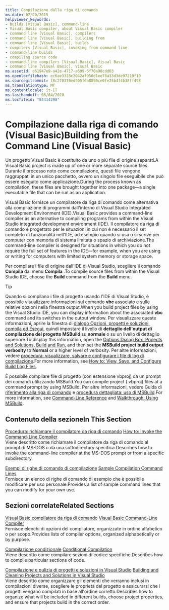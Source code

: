 ```yaml
---
title: Compilazione dalla riga di comando
ms.date: 07/20/2015
helpviewer_keywords:
- builds [Visual Basic], command-line
- Visual Basic compiler, about Visual Basic compiler
- command line [Visual Basic], compilers
- command line [Visual Basic], building from
- command line [Visual Basic], builds
- compilers [Visual Basic], invoking from command line
- command-line builds
- compiling source code
- command-line compilers [Visual Basic], Visual Basic
- command line [Visual Basic], Visual Basic
ms.assetid: e61947e9-a42e-4717-a699-5f70a98cdd03
ms.openlocfilehash: ec6ae3328c2042af950d1ee78a33d3de97219f10
ms.sourcegitcommit: f8c270376ed905f6a8896ce0fe25b4f4b38ff498
ms.translationtype: MT
ms.contentlocale: it-IT
ms.lasthandoff: 06/04/2020
ms.locfileid: "84414298"
---
```

# <a name="building-from-the-command-line-visual-basic"></a><span data-ttu-id="fbe70-102">Compilazione dalla riga di comando (Visual Basic)</span><span class="sxs-lookup"><span data-stu-id="fbe70-102">Building from the Command Line (Visual Basic)</span></span>

<span data-ttu-id="fbe70-103">Un progetto Visual Basic è costituito da uno o più file di origine separati.</span><span class="sxs-lookup"><span data-stu-id="fbe70-103">A Visual Basic project is made up of one or more separate source files.</span></span> <span data-ttu-id="fbe70-104">Durante il processo noto come compilazione, questi file vengono raggruppati in un unico pacchetto, ovvero un singolo file eseguibile che può essere eseguito come applicazione.</span><span class="sxs-lookup"><span data-stu-id="fbe70-104">During the process known as compilation, these files are brought together into one package—a single executable file that can be run as an application.</span></span>

<span data-ttu-id="fbe70-105">Visual Basic fornisce un compilatore da riga di comando come alternativa alla compilazione di programmi dall'interno di Visual Studio Integrated Development Environment (IDE).</span><span class="sxs-lookup"><span data-stu-id="fbe70-105">Visual Basic provides a command-line compiler as an alternative to compiling programs from within the Visual Studio integrated development environment (IDE).</span></span> <span data-ttu-id="fbe70-106">Il compilatore da riga di comando è progettato per le situazioni in cui non è necessario il set completo di funzionalità nell'IDE, ad esempio quando si usa o si scrive per computer con memoria di sistema limitata o spazio di archiviazione.</span><span class="sxs-lookup"><span data-stu-id="fbe70-106">The command-line compiler is designed for situations in which you do not require the full set of features in the IDE—for example, when you are using or writing for computers with limited system memory or storage space.</span></span>

<span data-ttu-id="fbe70-107">Per compilare i file di origine dall'IDE di Visual Studio, scegliere il comando **Compila** dal menu **Compila** .</span><span class="sxs-lookup"><span data-stu-id="fbe70-107">To compile source files from within the Visual Studio IDE, choose the **Build** command from the **Build** menu.</span></span>

> [!TIP]
> <span data-ttu-id="fbe70-108">Quando si compilano i file di progetto usando l'IDE di Visual Studio, è possibile visualizzare informazioni sul comando **vbc** associato e sulle relative opzioni nella finestra output.</span><span class="sxs-lookup"><span data-stu-id="fbe70-108">When you build project files by using the Visual Studio IDE, you can display information about the associated **vbc** command and its switches in the output window.</span></span> <span data-ttu-id="fbe70-109">Per visualizzare queste informazioni, aprire la finestra di [dialogo Opzioni, progetti e soluzioni, compila ed Esegui](/visualstudio/ide/reference/options-dialog-box-projects-and-solutions-build-and-run), quindi impostare il livello di **dettaglio dell'output di compilazione del progetto MSBuild** su **normale** o su un livello di dettaglio superiore.</span><span class="sxs-lookup"><span data-stu-id="fbe70-109">To display this information, open the [Options Dialog Box,  Projects and Solutions, Build and Run](/visualstudio/ide/reference/options-dialog-box-projects-and-solutions-build-and-run), and then set the **MSBuild project build output verbosity** to **Normal** or a higher level of verbosity.</span></span> <span data-ttu-id="fbe70-110">Per altre informazioni, vedere [procedura: visualizzare, salvare e configurare i file di log di compilazione](/visualstudio/ide/how-to-view-save-and-configure-build-log-files).</span><span class="sxs-lookup"><span data-stu-id="fbe70-110">For more information, see [How to: View, Save, and Configure Build Log Files](/visualstudio/ide/how-to-view-save-and-configure-build-log-files).</span></span>

<span data-ttu-id="fbe70-111">È possibile compilare file di progetto (con estensione vbproj) da un prompt dei comandi utilizzando MSBuild.</span><span class="sxs-lookup"><span data-stu-id="fbe70-111">You can compile project (.vbproj) files at a command prompt by using MSBuild.</span></span> <span data-ttu-id="fbe70-112">Per altre informazioni, vedere Guida di [riferimento alla riga di comando](/visualstudio/msbuild/msbuild-command-line-reference) e [procedura dettagliata: uso di MSBuild](/visualstudio/msbuild/walkthrough-using-msbuild).</span><span class="sxs-lookup"><span data-stu-id="fbe70-112">For more information, see [Command-Line Reference](/visualstudio/msbuild/msbuild-command-line-reference) and [Walkthrough: Using MSBuild](/visualstudio/msbuild/walkthrough-using-msbuild).</span></span>

## <a name="in-this-section"></a><span data-ttu-id="fbe70-113">Contenuto della sezione</span><span class="sxs-lookup"><span data-stu-id="fbe70-113">In This Section</span></span>

<span data-ttu-id="fbe70-114">[Procedura: richiamare il compilatore da riga di comando](how-to-invoke-the-command-line-compiler.md) </span><span class="sxs-lookup"><span data-stu-id="fbe70-114">[How to: Invoke the Command-Line Compiler](how-to-invoke-the-command-line-compiler.md) </span></span>\
<span data-ttu-id="fbe70-115">Viene descritto come richiamare il compilatore da riga di comando al prompt di MS-DOS o da una sottodirectory specifica.</span><span class="sxs-lookup"><span data-stu-id="fbe70-115">Describes how to invoke the command-line compiler at the MS-DOS prompt or from a specific subdirectory.</span></span>

<span data-ttu-id="fbe70-116">[Esempi di righe di comando di compilazione](sample-compilation-command-lines.md) </span><span class="sxs-lookup"><span data-stu-id="fbe70-116">[Sample Compilation Command Lines](sample-compilation-command-lines.md) </span></span>\
<span data-ttu-id="fbe70-117">Fornisce un elenco di righe di comando di esempio che è possibile modificare per uso personale.</span><span class="sxs-lookup"><span data-stu-id="fbe70-117">Provides a list of sample command lines that you can modify for your own use.</span></span>

## <a name="related-sections"></a><span data-ttu-id="fbe70-118">Sezioni correlate</span><span class="sxs-lookup"><span data-stu-id="fbe70-118">Related Sections</span></span>

<span data-ttu-id="fbe70-119">[Visual Basic compilatore da riga di comando](index.md) </span><span class="sxs-lookup"><span data-stu-id="fbe70-119">[Visual Basic Command-Line Compiler](index.md) </span></span>\
<span data-ttu-id="fbe70-120">Fornisce elenchi di opzioni del compilatore, organizzate in ordine alfabetico o per scopo.</span><span class="sxs-lookup"><span data-stu-id="fbe70-120">Provides lists of compiler options, organized alphabetically or by purpose.</span></span>

<span data-ttu-id="fbe70-121">[Compilazione condizionale](../../programming-guide/program-structure/conditional-compilation.md) </span><span class="sxs-lookup"><span data-stu-id="fbe70-121">[Conditional Compilation](../../programming-guide/program-structure/conditional-compilation.md) </span></span>\
<span data-ttu-id="fbe70-122">Viene descritto come compilare sezioni di codice specifiche.</span><span class="sxs-lookup"><span data-stu-id="fbe70-122">Describes how to compile particular sections of code.</span></span>

<span data-ttu-id="fbe70-123">[Compilazione e pulizia di progetti e soluzioni in Visual Studio](/visualstudio/ide/building-and-cleaning-projects-and-solutions-in-visual-studio) </span><span class="sxs-lookup"><span data-stu-id="fbe70-123">[Building and Cleaning Projects and Solutions in Visual Studio](/visualstudio/ide/building-and-cleaning-projects-and-solutions-in-visual-studio) </span></span>\
<span data-ttu-id="fbe70-124">Viene descritto come organizzare gli elementi che verranno inclusi in compilazioni diverse, scegliere le proprietà del progetto e assicurarsi che i progetti vengano compilati in base all'ordine corretto.</span><span class="sxs-lookup"><span data-stu-id="fbe70-124">Describes how to organize what will be included in different builds, choose project properties, and ensure that projects build in the correct order.</span></span>
